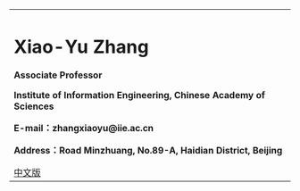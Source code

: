 <div>
<table border="0">
  <tr>
    <td>
      <h1>Xiao-Yu Zhang</h1>
      <p><b>Associate Professor</b></p>
      <p><b>Institute of Information Engineering, Chinese Academy of Sciences</b></p>
      <p><b>E-mail：zhangxiaoyu@iie.ac.cn</b></p>
      <p><b>Address：Road Minzhuang, No.89-A, Haidian District, Beijing</b></p>
      <a href="index.md">中文版</a>
    </td>
<!--     <td width="25%">
      <img src="/zhengjianzhao.jpg" width="100%">
    </td> -->
  </tr>
</table>
</div>
